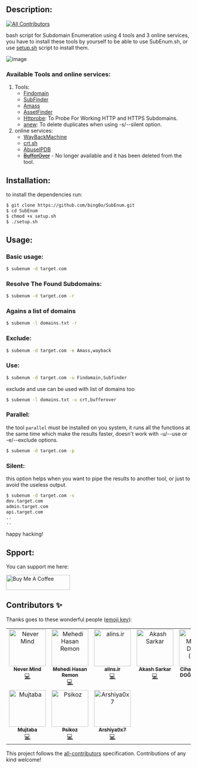 ## Description:
<!-- ALL-CONTRIBUTORS-BADGE:START - Do not remove or modify this section -->
[![All Contributors](https://img.shields.io/badge/all_contributors-10-orange.svg?style=flat-square)](#contributors-)
<!-- ALL-CONTRIBUTORS-BADGE:END -->

bash script for Subdomain Enumeration using 4 tools and 3 online services, you have to install these tools by yourself to be able to use SubEnum.sh, or use [setup.sh](https://github.com/bing0o/SubEnum/blob/master/setup.sh) script to install them.

![image](img.png)

### Available Tools and online services:

1. Tools:
	- [Findomain](https://github.com/Edu4rdSHL/findomain)
	- [SubFinder](https://github.com/projectdiscovery/subfinder)
	- [Amass](https://github.com/OWASP/Amass)
	- [AssetFinder](https://github.com/tomnomnom/assetfinder)
	- [Httprobe](https://github.com/tomnomnom/httprobe): To Probe For Working HTTP and HTTPS Subdomains.
	- [anew](https://github.com/tomnomnom/anew): To delete duplicates when using -s/--silent option.
1. online services:
	- [WayBackMachine](http://web.archive.org/)
	- [crt.sh](https://crt.sh/)
 	- [AbuseIPDB](https://www.abuseipdb.com/)
	- ~~[BufferOver](https://dns.bufferover.run/)~~ - No longer available and it has been deleted from the tool.

## Installation:

to install the dependencies run:

```bash
$ git clone https://github.com/bing0o/SubEnum.git
$ cd SubEnum
$ chmod +x setup.sh
$ ./setup.sh
```

## Usage:

### Basic usage:

```bash
$ subenum -d target.com 
```

### Resolve The Found Subdomains:

```bash
$ subenum -d target.com -r 
```

### Agains a list of domains

```bash
$ subenum -l domains.txt -r
```

### Exclude:

```bash
$ subenum -d target.com -e Amass,wayback
```

### Use:

```bash
$ subenum -d target.com -u Findomain,Subfinder
```

exclude and use can be used with list of domains too 

```bash
$ subenum -l domains.txt -u crt,bufferover
```

### Parallel:
the tool `parallel` must be installed on you system, it runs all the functions at the same time which make the results faster, doesn't work with -u/--use or -e/--exclude options.

```bash
$ subenum -d target.com -p
```


### Silent:

this option helps when you want to pipe the results to another tool, or just to avoid the useless output.

```bash
$ subenum -d target.com -s 
dev.target.com
admin.target.com
api.target.com
..
..
```

happy hacking!


## Spport:

You can support me here:

<a href="https://www.buymeacoffee.com/bing0o" target="_blank"><img src="https://cdn.buymeacoffee.com/buttons/default-yellow.png" alt="Buy Me A Coffee" height="41" width="174"></a>

## Contributors ✨

Thanks goes to these wonderful people ([emoji key](https://allcontributors.org/docs/en/emoji-key)):

<!-- ALL-CONTRIBUTORS-LIST:START - Do not remove or modify this section -->
<!-- prettier-ignore-start -->
<!-- markdownlint-disable -->
<table>
  <tbody>
    <tr>
      <td align="center" valign="top" width="14.28%"><a href="https://github.com/secfb"><img src="https://avatars2.githubusercontent.com/u/38748801?v=4?s=100" width="100px;" alt="Never Mind"/><br /><sub><b>Never Mind</b></sub></a><br /><a href="https://github.com/bing0o/SubEnum/commits?author=secfb" title="Code">💻</a></td>
      <td align="center" valign="top" width="14.28%"><a href="https://github.com/mehedi1194"><img src="https://avatars2.githubusercontent.com/u/54717234?v=4?s=100" width="100px;" alt="Mehedi Hasan Remon"/><br /><sub><b>Mehedi Hasan Remon</b></sub></a><br /><a href="https://github.com/bing0o/SubEnum/commits?author=mehedi1194" title="Code">💻</a></td>
      <td align="center" valign="top" width="14.28%"><a href="http://alins.ir"><img src="https://avatars.githubusercontent.com/u/67107893?v=4?s=100" width="100px;" alt="alins.ir"/><br /><sub><b>alins.ir</b></sub></a><br /><a href="https://github.com/bing0o/SubEnum/commits?author=alins1r" title="Code">💻</a></td>
      <td align="center" valign="top" width="14.28%"><a href="https://0xhunster.github.io"><img src="https://avatars.githubusercontent.com/u/46501627?v=4?s=100" width="100px;" alt="Akash Sarkar"/><br /><sub><b>Akash Sarkar</b></sub></a><br /><a href="https://github.com/bing0o/SubEnum/commits?author=0xhunster" title="Code">💻</a></td>
      <td align="center" valign="top" width="14.28%"><a href="https://twitter.com/cihanmehmets"><img src="https://avatars.githubusercontent.com/u/7144304?v=4?s=100" width="100px;" alt="Cihan Mehmet DOĞAN (CMD)"/><br /><sub><b>Cihan Mehmet DOĞAN (CMD)</b></sub></a><br /><a href="https://github.com/bing0o/SubEnum/commits?author=cihanmehmet" title="Code">💻</a></td>
      <td align="center" valign="top" width="14.28%"><a href="https://github.com/Q0120S"><img src="https://avatars.githubusercontent.com/u/72891022?v=4?s=100" width="100px;" alt="NoobHunter"/><br /><sub><b>NoobHunter</b></sub></a><br /><a href="https://github.com/bing0o/SubEnum/commits?author=Q0120S" title="Code">💻</a></td>
      <td align="center" valign="top" width="14.28%"><a href="https://bug-hunter.tk"><img src="https://avatars.githubusercontent.com/u/94289484?v=4?s=100" width="100px;" alt="Sharo_k_h"/><br /><sub><b>Sharo_k_h</b></sub></a><br /><a href="https://github.com/bing0o/SubEnum/commits?author=SharokhAtaie" title="Code">💻</a></td>
    </tr>
    <tr>
      <td align="center" valign="top" width="14.28%"><a href="https://mujtabasec.github.io/"><img src="https://avatars.githubusercontent.com/u/72700323?v=4?s=100" width="100px;" alt="Mujtaba"/><br /><sub><b>Mujtaba</b></sub></a><br /><a href="https://github.com/bing0o/SubEnum/commits?author=mujtabasec" title="Code">💻</a></td>
      <td align="center" valign="top" width="14.28%"><a href="https://github.com/Psikoz-coder"><img src="https://avatars.githubusercontent.com/u/200380657?v=4?s=100" width="100px;" alt="Psikoz"/><br /><sub><b>Psikoz</b></sub></a><br /><a href="https://github.com/bing0o/SubEnum/commits?author=Psikoz-coder" title="Code">💻</a></td>
      <td align="center" valign="top" width="14.28%"><a href="https://github.com/Arshiya0x7"><img src="https://avatars.githubusercontent.com/u/184266828?v=4?s=100" width="100px;" alt="Arshiya0x7"/><br /><sub><b>Arshiya0x7</b></sub></a><br /><a href="https://github.com/bing0o/SubEnum/commits?author=Arshiya0x7" title="Code">💻</a></td>
    </tr>
  </tbody>
</table>

<!-- markdownlint-restore -->
<!-- prettier-ignore-end -->

<!-- ALL-CONTRIBUTORS-LIST:END -->

This project follows the [all-contributors](https://github.com/all-contributors/all-contributors) specification. Contributions of any kind welcome!
